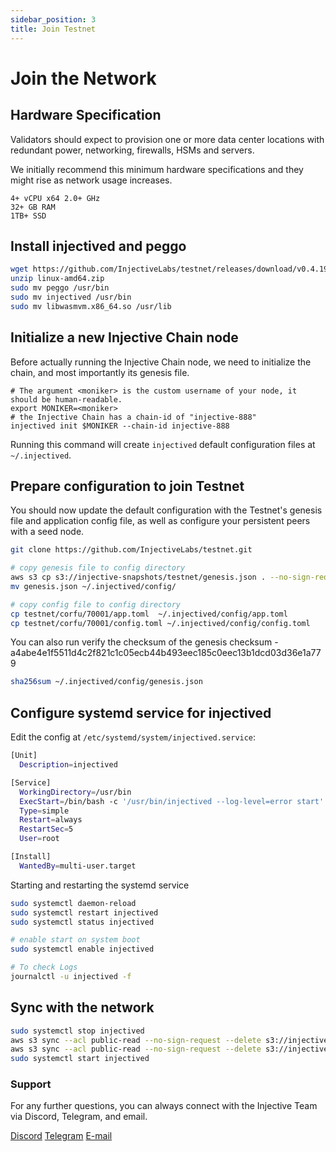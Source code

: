 ```yaml
---
sidebar_position: 3
title: Join Testnet
---
```


# Join the Network

## Hardware Specification
Validators should expect to provision one or more data center locations with redundant power, networking, firewalls, HSMs and servers.

We initially recommend this minimum hardware specifications and they might rise as network usage increases.

```
4+ vCPU x64 2.0+ GHz
32+ GB RAM
1TB+ SSD
```

## Install injectived and peggo

```bash
wget https://github.com/InjectiveLabs/testnet/releases/download/v0.4.19-1672847099/linux-amd64.zip
unzip linux-amd64.zip
sudo mv peggo /usr/bin
sudo mv injectived /usr/bin
sudo mv libwasmvm.x86_64.so /usr/lib 
```

## Initialize a new Injective Chain node

Before actually running the Injective Chain node, we need to initialize the chain, and most importantly its genesis file.

```
# The argument <moniker> is the custom username of your node, it should be human-readable.
export MONIKER=<moniker>
# the Injective Chain has a chain-id of "injective-888"
injectived init $MONIKER --chain-id injective-888
```

Running this command will create `injectived` default configuration files at `~/.injectived`.

## Prepare configuration to join Testnet

You should now update the default configuration with the Testnet's genesis file and application config file, as well as configure your persistent peers with a seed node.  

```bash
git clone https://github.com/InjectiveLabs/testnet.git

# copy genesis file to config directory
aws s3 cp s3://injective-snapshots/testnet/genesis.json . --no-sign-request
mv genesis.json ~/.injectived/config/

# copy config file to config directory
cp testnet/corfu/70001/app.toml  ~/.injectived/config/app.toml
cp testnet/corfu/70001/config.toml ~/.injectived/config/config.toml
```

You can also run verify the checksum of the genesis checksum - a4abe4e1f5511d4c2f821c1c05ecb44b493eec185c0eec13b1dcd03d36e1a779
```bash
sha256sum ~/.injectived/config/genesis.json
```

## Configure systemd service for injectived

Edit the config at `/etc/systemd/system/injectived.service`:
```bash
[Unit]
  Description=injectived

[Service]
  WorkingDirectory=/usr/bin
  ExecStart=/bin/bash -c '/usr/bin/injectived --log-level=error start'
  Type=simple
  Restart=always
  RestartSec=5
  User=root

[Install]
  WantedBy=multi-user.target
```

Starting and restarting the systemd service
```bash
sudo systemctl daemon-reload
sudo systemctl restart injectived
sudo systemctl status injectived

# enable start on system boot
sudo systemctl enable injectived

# To check Logs
journalctl -u injectived -f
```

## Sync with the network

```bash
sudo systemctl stop injectived
aws s3 sync --acl public-read --no-sign-request --delete s3://injective-snapshots/testnet/injectived/data $HOME/.injectived/data
aws s3 sync --acl public-read --no-sign-request --delete s3://injective-snapshots/testnet/injectived/wasm $HOME/.injectived/wasm
sudo systemctl start injectived
```


### Support

For any further questions, you can always connect with the Injective Team via Discord, Telegram, and email.

[Discord](https://discord.gg/injective)
[Telegram](https://t.me/joininjective)
[E-mail](mailto:contact@injectivelabs.org)
